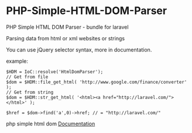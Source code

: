 PHP-Simple-HTML-DOM-Parser
==========================

PHP Simple HTML DOM Parser - bundle for laravel

Parsing data from html or xml websites or strings

You can use jQuery selector syntax, more in documentation.


example: 

    $HDM = IoC::resolve('HtmlDomParser');
    // Get from file
    $dom = $HDM::file_get_html( 'http://www.google.com/finance/converter' );
    // Get from string
    $dom = $HDM::str_get_html( '<html><a href="http://laravel.com/"></html>' );
    
    $href = $dom->find('a',0)->href; // = "http://laravel.com/"


php simple html dom [Documentation](http://simplehtmldom.sourceforge.net/manual.htm "doc")

